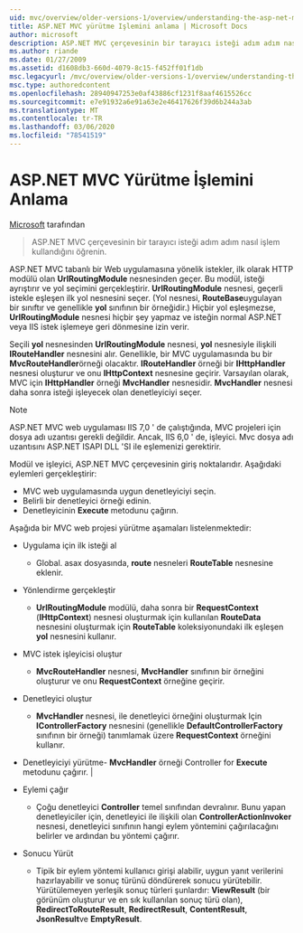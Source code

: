 ```yaml
---
uid: mvc/overview/older-versions-1/overview/understanding-the-asp-net-mvc-execution-process
title: ASP.NET MVC yürütme Işlemini anlama | Microsoft Docs
author: microsoft
description: ASP.NET MVC çerçevesinin bir tarayıcı isteği adım adım nasıl işlem kullandığını öğrenin.
ms.author: riande
ms.date: 01/27/2009
ms.assetid: d1608db3-660d-4079-8c15-f452ff01f1db
msc.legacyurl: /mvc/overview/older-versions-1/overview/understanding-the-asp-net-mvc-execution-process
msc.type: authoredcontent
ms.openlocfilehash: 28940947253e0af43886cf1231f8aaf4615526cc
ms.sourcegitcommit: e7e91932a6e91a63e2e46417626f39d6b244a3ab
ms.translationtype: MT
ms.contentlocale: tr-TR
ms.lasthandoff: 03/06/2020
ms.locfileid: "78541519"
---
```

# <a name="understanding-the-aspnet-mvc-execution-process"></a>ASP.NET MVC Yürütme İşlemini Anlama

[Microsoft](https://github.com/microsoft) tarafından

> ASP.NET MVC çerçevesinin bir tarayıcı isteği adım adım nasıl işlem kullandığını öğrenin.

ASP.NET MVC tabanlı bir Web uygulamasına yönelik istekler, ilk olarak HTTP modülü olan **UrlRoutingModule** nesnesinden geçer. Bu modül, isteği ayrıştırır ve yol seçimini gerçekleştirir. **UrlRoutingModule** nesnesi, geçerli istekle eşleşen ilk yol nesnesini seçer. (Yol nesnesi, **RouteBase**uygulayan bir sınıftır ve genellikle **yol** sınıfının bir örneğidir.) Hiçbir yol eşleşmezse, **UrlRoutingModule** nesnesi hiçbir şey yapmaz ve isteğin normal ASP.NET veya IIS istek işlemeye geri dönmesine izin verir.

Seçili **yol** nesnesinden **UrlRoutingModule** nesnesi, **yol** nesnesiyle ilişkili **IRouteHandler** nesnesini alır. Genellikle, bir MVC uygulamasında bu bir **MvcRouteHandler**örneği olacaktır. **IRouteHandler** örneği bir **IHttpHandler** nesnesi oluşturur ve onu **IHttpContext** nesnesine geçirir. Varsayılan olarak, MVC için **IHttpHandler** örneği **MvcHandler** nesnesidir. **MvcHandler** nesnesi daha sonra isteği işleyecek olan denetleyiciyi seçer.

> [!NOTE]
> ASP.NET MVC web uygulaması IIS 7,0 ' de çalıştığında, MVC projeleri için dosya adı uzantısı gerekli değildir. Ancak, IIS 6,0 ' de, işleyici. Mvc dosya adı uzantısını ASP.NET ISAPI DLL 'SI ile eşlemenizi gerektirir.

Modül ve işleyici, ASP.NET MVC çerçevesinin giriş noktalarıdır. Aşağıdaki eylemleri gerçekleştirir:

- MVC web uygulamasında uygun denetleyiciyi seçin.
- Belirli bir denetleyici örneği edinin.
- Denetleyicinin **Execute** metodunu çağırın.

Aşağıda bir MVC web projesi yürütme aşamaları listelenmektedir:

- Uygulama için ilk isteği al 

    - Global. asax dosyasında, **route** nesneleri **RouteTable** nesnesine eklenir.
- Yönlendirme gerçekleştir 

    - **UrlRoutingModule** modülü, daha sonra bir **RequestContext** (**IHttpContext**) nesnesi oluşturmak için kullanılan **RouteData** nesnesini oluşturmak için **RouteTable** koleksiyonundaki ilk eşleşen **yol** nesnesini kullanır.
- MVC istek işleyicisi oluştur 

    - **MvcRouteHandler** nesnesi, **MvcHandler** sınıfının bir örneğini oluşturur ve onu **RequestContext** örneğine geçirir.
- Denetleyici oluştur 

    - **MvcHandler** nesnesi, ile denetleyici örneğini oluşturmak Için **IControllerFactory** nesnesini (genellikle **DefaultControllerFactory** sınıfının bir örneği) tanımlamak üzere **RequestContext** örneğini kullanır.
- Denetleyiciyi yürütme- **MvcHandler** örneği Controller for **Execute** metodunu çağırır. |
- Eylemi çağır 

    - Çoğu denetleyici **Controller** temel sınıfından devralınır. Bunu yapan denetleyiciler için, denetleyici ile ilişkili olan **ControllerActionInvoker** nesnesi, denetleyici sınıfının hangi eylem yöntemini çağırılacağını belirler ve ardından bu yöntemi çağırır.
- Sonucu Yürüt 

    - Tipik bir eylem yöntemi kullanıcı girişi alabilir, uygun yanıt verilerini hazırlayabilir ve sonuç türünü döndürerek sonucu yürütebilir. Yürütülemeyen yerleşik sonuç türleri şunlardır: **ViewResult** (bir görünüm oluşturur ve en sık kullanılan sonuç türü olan), **RedirectToRouteResult**, **RedirectResult**, **ContentResult**, **JsonResult**ve **EmptyResult**.
